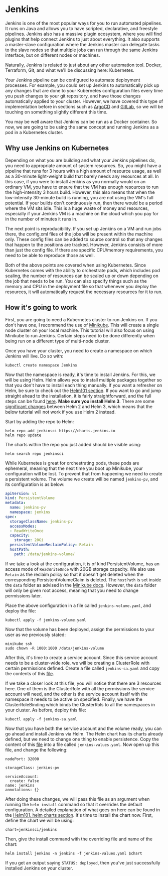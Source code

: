 # Jenkins

Jenkins is one of the most popular ways for you to run automated pipelines. It runs on Java and allows you to have scripted, declarative, and freestyle pipelines. Jenkins also has a massive plugin ecosystem, where you will find plugins that help connect Jenkins to just about everything. It also supports a master-slave configuration where the Jenkins master can delegate tasks to the slave nodes so that multiple jobs can run through the same Jenkins interface, but on different nodes or machines.

Naturally, Jenkins is related to just about any other automation tool. Docker, Terraform, Git, and what we'll be discussing here: Kubernetes.

Your Jenkins pipeline can be configured to automate deployment processes. For example, you could set up Jenkins to automatically pick up any changes that are done to your Kubernetes configuration files every time you push changes to your git repository, and have those changes automatically applied to your cluster. However, we have covered this type of implementation before in sections such as [ArgoCD](../GitOps101/argocd.md) and [GitLab](../GitLab101/what-is-gitlab.md), so we will be touching on something slightly different this time.

You may be well aware that Jenkins can be run as a Docker container. So now, we are going to be using the same concept and running Jenkins as a pod in a Kubernetes cluster.

## Why use Jenkins on Kubernetes

Depending on what you are building and what your Jenkins pipelines do, you need to appropriate amount of system resources. So, you might have a pipeline that runs for 3 hours with a high amount of resource usage, as well as a 30-minute light-weight build that barely needs any resources at all. In this case, if you were to install Jenkins as you normally would on an ordinary VM, you have to ensure that the VM has enough resources to run the high-intensity 3 hours build. However, this also means that when the low-intensity 30-minute build is running, you are not using the VM's full potential. If your builds don't continuously run, then there would be a period where the VM sits idle. This is a huge waste of money and resources, especially if your Jenkins VM is a machine on the cloud which you pay for in the number of minutes it runs in.

The next point is reproducibility. If you set up Jenkins on a VM and run jobs there, the config.xml files of the jobs will be present within the machine only. These config files can be added to source control so that any changes that happen to the positions are tracked. However, Jenkins consists of more than just the config file. If there are specific CPU/memory requirements, you need to be able to reproduce those as well.

Both of the above points are covered when using Kubernetes. Since Kubernetes comes with the ability to orchestrate pods, which includes pod scaling, the number of resources can be scaled up or down depending on the job that needs to be run. You can also specify things such as the memory and CPU in the deployment file so that whenever you deploy the resources, it will automatically request the necessary resources for it to run.

## How it's going to work

First, you are going to need a Kubernetes cluster to run Jenkins on. If you don't have one, I recommend the use of [Minikube](https://minikube.sigs.k8s.io/docs/start/). This will create a single node cluster on your local machine. This tutorial will also focus on using Minikube to run Jenkins. Certain steps need to be done differently when being run on a different type of multi-node cluster.

Once you have your cluster, you need to create a namespace on which Jenkins will live. Do so with:

```
kubectl create namespace Jenkins
```

Now that the namespace is ready, it's time to install Jenkins. For this, we will be using Helm. Helm allows you to install multiple packages together so that you don't have to install each thing manually. If you want a refresher on Helm, be sure to check out the [Helm101 section](../Helm101/what-is-helm.md). If you want to go and jump straight ahead to the installation, it is fairly straightforward, and the full steps can be found [here](https://helm.sh/docs/intro/install/). **Make sure you install Helm 3**. There are some [significant changes](https://helm.sh/docs/faq/changes_since_helm2/) between Helm 2 and Helm 3, which means that the below tutorial will not work if you use Helm 2 instead.

Start by adding the repo to Helm:

```
helm repo add jenkinsci https://charts.jenkins.io
helm repo update
```

The charts within the repo you just added should be visible using:

```
helm search repo jenkinsci
```

While Kubernetes is great for orchestrating pods, these pods are ephemeral, meaning that the next time you boot up Minikube, your configuration will be lost. To prevent that from happening we need to create a persistent volume. The volume we create will be named ```jenkins-pv```, and its configuration is as below:

```yaml
apiVersion: v1
kind: PersistentVolume
metadata:
  name: jenkins-pv
  namespace: jenkins
spec:
  storageClassName: jenkins-pv
  accessModes:
  - ReadWriteOnce
  capacity:
    storage: 20Gi
  persistentVolumeReclaimPolicy: Retain
  hostPath:
    path: /data/jenkins-volume/
```

If we take a look at the configuration, it is of kind PersistentVolume, has an access mode of ```ReadWriteOnce``` with 20GB storage capacity. We also use ```Retain``` as the reclaim policy so that it doesn't get deleted when the corresponding PersistentVolumeClaim is deleted. The ```hostPath``` is set inside the ```data``` folder as advised in the [Minikube docs](https://minikube.sigs.k8s.io/docs/handbook/persistent_volumes/#a-note-on-mounts-persistence-and-minikube-hosts). However, the ```data``` folder will only be given root access, meaning that you need to change permissions later.

Place the above configuration in a file called ```jenkins-volume.yaml```, and deploy the file:

```
kubectl apply -f jenkins-volume.yaml
```

Now that the volume has been deployed, assign the permissions to your user as we previously stated:

```
minikube ssh
sudo chown -R 1000:1000 /data/jenkins-volume
```

After this, it's time to create a service account. Since this service account needs to be a cluster-wide role, we will be creating a ClusterRole with certain permissions defined. Create a file called ```jenkins-sa.yaml``` and copy the contents of this [file](https://raw.githubusercontent.com/jenkins-infra/jenkins.io/master/content/doc/tutorials/kubernetes/installing-jenkins-on-kubernetes/jenkins-sa.yaml).

If we take a closer look at this file, you will notice that there are 3 resources here. One of them is the ClusterRole with all the permissions the service account will need, and the other is the service account itself with the namespace it needs to be active on specified. Finally, we have the ClusterRoleBinding which binds the ClusterRols to all the namespaces in your cluster. As before, deploy this file:

```
kubectl apply -f jenkins-sa.yaml
```

Now that you have both the service account and the volume ready, you can go ahead and install Jenkins via Helm. The Helm chart has its charts already defined, but we need to change one thing to enable persistence. Copy the content of this [file](https://raw.githubusercontent.com/jenkinsci/helm-charts/main/charts/jenkins/values.yaml) into a file called ```jenkins-values.yaml```. Now open up this file, and change the following:

```
nodePort: 32000
```

```
storageClass: jenkins-pv
```

```
serviceAccount:
  create: false
name: jenkins
annotations: {}
```

After doing these changes, we will pass this file as an argument when running the ```helm install``` command so that it overrides the default configuration. A detailed explanation of what goes on here can be found in the [Helm101, helm charts section](../Helm101/helm-charts.md). It's time to install the chart now. First, define the chart we will be using:

```
chart=jenkinsci/jenkins
```

Then, give the install command with the overriding file and name of the chart:

```
helm install jenkins -n jenkins -f jenkins-values.yaml $chart
```

If you get an output saying ```STATUS: deployed```, then you've just successfully installed Jenkins on your cluster.